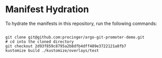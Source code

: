 
# Manifest Hydration

To hydrate the manifests in this repository, run the following commands:

```shell

git clone git@github.com:procinger/argo-git-promoter-demo.git
# cd into the cloned directory
git checkout 2d93f859c8795a2b8dfb4dff489e3722121a8fb7
kustomize build ./kustomize/overlays/test
```